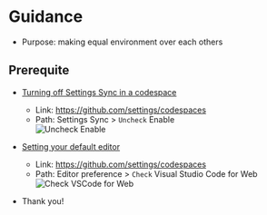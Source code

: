 # Guidance 

- Purpose: making equal environment over each others  

## Prerequite

- [Turning off Settings Sync in a codespace](https://docs.github.com/en/codespaces/setting-your-user-preferences/personalizing-github-codespaces-for-your-account#turning-off-settings-sync-in-a-codespace)
  - Link: <https://github.com/settings/codespaces>  
  - Path: Settings Sync > `Uncheck` Enable  
    ![Uncheck Enable](https://github.com/user-attachments/assets/934485f4-724e-462f-b36e-759605dc46b7)
- [Setting your default editor](https://docs.github.com/en/codespaces/setting-your-user-preferences/setting-your-default-editor-for-github-codespaces#setting-your-default-editor)
  - Link: <https://github.com/settings/codespaces>  
  - Path: Editor preference > `Check` Visual Studio Code for Web  
    ![Check VSCode for Web](https://github.com/user-attachments/assets/514c7e4b-4fdd-463c-a20e-fe68d8da15bc)

- Thank you!  
